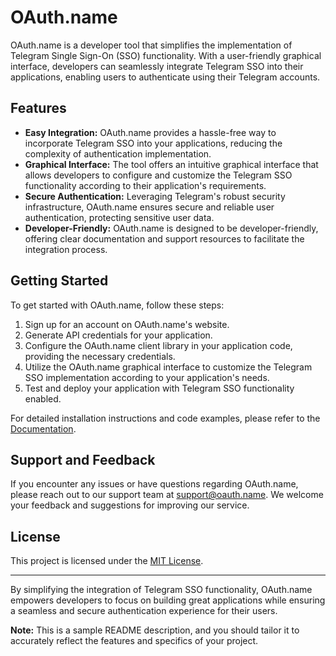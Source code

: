 # OAuth.name

OAuth.name is a developer tool that simplifies the implementation of Telegram Single Sign-On (SSO) functionality. With a user-friendly graphical interface, developers can seamlessly integrate Telegram SSO into their applications, enabling users to authenticate using their Telegram accounts.

## Features

- **Easy Integration:** OAuth.name provides a hassle-free way to incorporate Telegram SSO into your applications, reducing the complexity of authentication implementation.
- **Graphical Interface:** The tool offers an intuitive graphical interface that allows developers to configure and customize the Telegram SSO functionality according to their application's requirements.
- **Secure Authentication:** Leveraging Telegram's robust security infrastructure, OAuth.name ensures secure and reliable user authentication, protecting sensitive user data.
- **Developer-Friendly:** OAuth.name is designed to be developer-friendly, offering clear documentation and support resources to facilitate the integration process.

## Getting Started

To get started with OAuth.name, follow these steps:

1. Sign up for an account on OAuth.name's website.
2. Generate API credentials for your application.
3. Configure the OAuth.name client library in your application code, providing the necessary credentials.
4. Utilize the OAuth.name graphical interface to customize the Telegram SSO implementation according to your application's needs.
5. Test and deploy your application with Telegram SSO functionality enabled.

For detailed installation instructions and code examples, please refer to the [Documentation](https://oauth.name/docs).

## Support and Feedback

If you encounter any issues or have questions regarding OAuth.name, please reach out to our support team at support@oauth.name. We welcome your feedback and suggestions for improving our service.

## License

This project is licensed under the [MIT License](LICENSE.md).

---

By simplifying the integration of Telegram SSO functionality, OAuth.name empowers developers to focus on building great applications while ensuring a seamless and secure authentication experience for their users.

**Note:** This is a sample README description, and you should tailor it to accurately reflect the features and specifics of your project.
